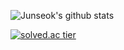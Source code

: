 
![Junseok's github stats](https://github-readme-stats.vercel.app/api?username=Junseok0326&show_icons=true)

[![solved.ac tier](http://mazassumnida.wtf/api/generate_badge?boj=brother0326)](https://solved.ac/brother0326)

<!--
**Junseok0326/Junseok0326** is a ✨ _special_ ✨ repository because its `README.md` (this file) appears on your GitHub profile.

Here are some ideas to get you started:

- 🔭 I’m currently working on ...
- 🌱 I’m currently learning ...
- 👯 I’m looking to collaborate on ...
- 🤔 I’m looking for help with ...
- 💬 Ask me about ...
- 📫 How to reach me: ...
- 😄 Pronouns: ...
- ⚡ Fun fact: ...
-->
